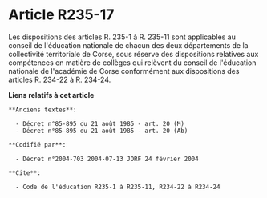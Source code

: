 # Article R235-17

Les dispositions des articles R. 235-1 à R. 235-11 sont applicables au conseil de l'éducation nationale de chacun des deux
départements de la collectivité territoriale de Corse, sous réserve des dispositions relatives aux compétences en matière de
collèges qui relèvent du conseil de l'éducation nationale de l'académie de Corse conformément aux dispositions des articles
R. 234-22 à R. 234-24.

**Liens relatifs à cet article**

	**Anciens textes**:

	  - Décret n°85-895 du 21 août 1985 - art. 20 (M)
	  - Décret n°85-895 du 21 août 1985 - art. 20 (Ab)

	**Codifié par**:

	  - Décret n°2004-703 2004-07-13 JORF 24 février 2004

	**Cite**:

	  - Code de l'éducation R235-1 à R235-11, R234-22 à R234-24
